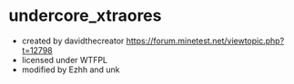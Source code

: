 # undercore_xtraores
* created by davidthecreator https://forum.minetest.net/viewtopic.php?t=12798
* licensed under WTFPL
* modified by Ezhh and unk
